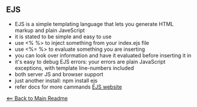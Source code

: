 
## EJS

- EJS is a simple templating language that lets you generate HTML markup and plain JaveScript
- it is stated to be simple and easy to use
- use <% %> to inject something from your index.ejs file
- use <%= %> to evaluate something you are inserting
- you can look over information and have it evaluated before inserting it in
- it's easy to debug EJS errors: your errors are plain JavaScript exceptions, with template line-numbers included
- both server JS and browser support
- just another install: npm install ejs
- refer docs for more cammands [EJS website](https://ejs.co/)

[<== Back to Main Readme](README.md)
